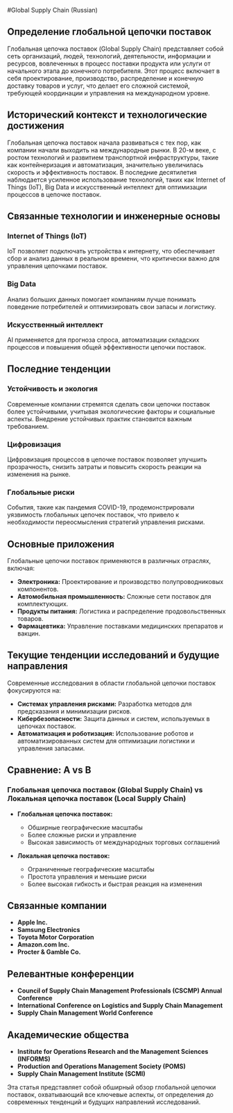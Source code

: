 #Global Supply Chain (Russian)

## Определение глобальной цепочки поставок

Глобальная цепочка поставок (Global Supply Chain) представляет собой сеть организаций, людей, технологий, деятельности, информации и ресурсов, вовлеченных в процесс поставки продукта или услуги от начального этапа до конечного потребителя. Этот процесс включает в себя проектирование, производство, распределение и конечную доставку товаров и услуг, что делает его сложной системой, требующей координации и управления на международном уровне.

## Исторический контекст и технологические достижения

Глобальная цепочка поставок начала развиваться с тех пор, как компании начали выходить на международные рынки. В 20-м веке, с ростом технологий и развитием транспортной инфраструктуры, такие как контейнеризация и автоматизация, значительно увеличилась скорость и эффективность поставок. В последние десятилетия наблюдается усиленное использование технологий, таких как Internet of Things (IoT), Big Data и искусственный интеллект для оптимизации процессов в цепочке поставок.

## Связанные технологии и инженерные основы

### Internet of Things (IoT)

IoT позволяет подключать устройства к интернету, что обеспечивает сбор и анализ данных в реальном времени, что критически важно для управления цепочками поставок.

### Big Data

Анализ больших данных помогает компаниям лучше понимать поведение потребителей и оптимизировать свои запасы и логистику.

### Искусственный интеллект

AI применяется для прогноза спроса, автоматизации складских процессов и повышения общей эффективности цепочки поставок.

## Последние тенденции

### Устойчивость и экология

Современные компании стремятся сделать свои цепочки поставок более устойчивыми, учитывая экологические факторы и социальные аспекты. Внедрение устойчивых практик становится важным требованием.

### Цифровизация

Цифровизация процессов в цепочке поставок позволяет улучшить прозрачность, снизить затраты и повысить скорость реакции на изменения на рынке.

### Глобальные риски

События, такие как пандемия COVID-19, продемонстрировали уязвимость глобальных цепочек поставок, что привело к необходимости переосмысления стратегий управления рисками.

## Основные приложения

Глобальные цепочки поставок применяются в различных отраслях, включая:

- **Электроника:** Проектирование и производство полупроводниковых компонентов.
- **Автомобильная промышленность:** Сложные сети поставок для комплектующих.
- **Продукты питания:** Логистика и распределение продовольственных товаров.
- **Фармацевтика:** Управление поставками медицинских препаратов и вакцин.

## Текущие тенденции исследований и будущие направления

Современные исследования в области глобальной цепочки поставок фокусируются на:

- **Системах управления рисками:** Разработка методов для предсказания и минимизации рисков.
- **Кибербезопасности:** Защита данных и систем, используемых в цепочках поставок.
- **Автоматизация и роботизация:** Использование роботов и автоматизированных систем для оптимизации логистики и управления запасами.

## Сравнение: A vs B

### Глобальная цепочка поставок (Global Supply Chain) vs Локальная цепочка поставок (Local Supply Chain)

- **Глобальная цепочка поставок:**
  - Обширные географические масштабы
  - Более сложные риски и управление
  - Высокая зависимость от международных торговых соглашений

- **Локальная цепочка поставок:**
  - Ограниченные географические масштабы
  - Простота управления и меньшие риски
  - Более высокая гибкость и быстрая реакция на изменения

## Связанные компании

- **Apple Inc.**
- **Samsung Electronics**
- **Toyota Motor Corporation**
- **Amazon.com Inc.**
- **Procter & Gamble Co.**

## Релевантные конференции

- **Council of Supply Chain Management Professionals (CSCMP) Annual Conference**
- **International Conference on Logistics and Supply Chain Management**
- **Supply Chain Management World Conference**

## Академические общества

- **Institute for Operations Research and the Management Sciences (INFORMS)**
- **Production and Operations Management Society (POMS)**
- **Supply Chain Management Institute (SCMI)**

Эта статья представляет собой обширный обзор глобальной цепочки поставок, охватывающий все ключевые аспекты, от определения до современных тенденций и будущих направлений исследований.